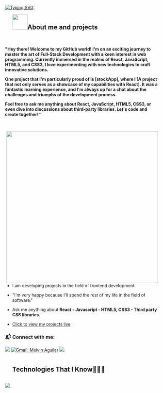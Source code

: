 
<a href="https://git.io/typing-svg"><img src="https://readme-typing-svg.demolab.com?font=comic+sense&weight=600&size=23&pause=1000&color=1E88E5&vCenter=true&width=800&height=60&lines=Hi,+I+am+Kadir;%F0%9F%91%A8%F0%9F%8F%BB%E2%80%8D%F0%9F%92%BB+A+Front+End+Developer.;%F0%9F%93%91+Studying+on+being+Full+Stack+Developer.+;%F0%9F%8E%93+About+to+graduate+from+Software+Engineering.;%F0%9F%92%99+Love+to+learn+new+stuffs." alt="Typing SVG" /></a>

<!--h2 without bottom border-->
<div id="user-content-toc">
  <ul align="left">
    <summary> <img src = "./assets/img/about_me.gif" width = 50px ><h2 style="display: inline-block">About me and projects</h2></summary>
  </ul>
</div>



<h4 style="display: inline-block; align="center">"Hey there! Welcome to my GitHub world! I'm on an exciting journey to master the art of Full-Stack Development with a keen interest in web programming. Currently immersed in the realms of React, JavaScript, HTML5, and CSS3, I love experimenting with new technologies to craft innovative solutions.

One project that I'm particularly proud of is [stockApp], where I [A project that not only serves as a showcase of my capabilities with React]. It was a fantastic learning experience, and I'm always up for a chat about the challenges and triumphs of the development process.

Feel free to ask me anything about React, JavaScript, HTML5, CSS3, or even dive into discussions about third-party libraries. Let's code and create together!"


</h4>
   


 <picture> <img src="https://images.surferseo.art/ab2827f1-a2ea-469f-874f-de59c41af595.jpeg" align="right"  width = 500px /> </picture>

- I am developing projects in the field of frontend development.
  
- "I'm very happy because I'll spend the rest of my life in the field of software."

  
- Ask me anything about **React - Javascript - HTML5, CSS3 - Third party CSS libraries**.

- <p>
  <a href="https://vercel.com/dashboard" >Click to view my projects live</a>
</p>

### 📬 Connect with me: 
[![](https://img.shields.io/badge/linkedin-%230077B5.svg?&style=for-the-badge&logo=linkedin&logoColor=white)](https://www.linkedin.com/in/kadir-g%C3%BCrsoy-b376b7298/)
[![Gmail: Melvin Aguilar](https://img.shields.io/badge/-gmail-red?style=for-the-badge&logo=Gmail&logoColor=white&link=mailto:alidrl26@gmail.com)](mailto:gursoya.kadir@gmail.com)
![](https://komarev.com/ghpvc/?username=KadirGursoy&color=blue&style=for-the-badge)


<div id="user-content-toc">
  <ul>
    <summary><h2 style="display: inline-block">Technologies That I Know👨🏻‍💻</h2></summary>
  </ul>
</div>
<!--tech stack icons-->
<p>
  <a href="https://skillicons.dev" >
    <img src="https://skillicons.dev/icons?i=html,css,js,ts,react,redux,bootstrap,materialui,tailwind,sass,styledcomponents,postman,github,vercel,vite,git,vscode,figma&perline=15" />
  </a>
</p>
